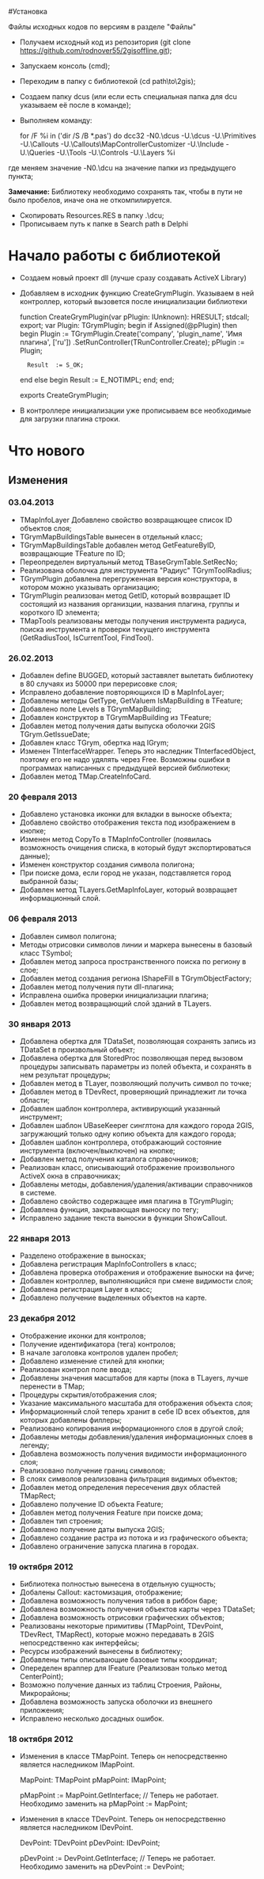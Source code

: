 #Установка

Файлы исходных кодов по версиям в разделе "Файлы"

* Получаем исходный код из репозитория (git clone https://github.com/rodnover55/2gisoffline.git);
* Запускаем консоль (cmd);
* Переходим в папку с библиотекой (cd path\to\2gis);
* Создаем папку dcus (или если есть специальная папка для dcu указываем её после в команде);
* Выполняем команду:


    for /F %i in ('dir /S /B *.pas') do dcc32 -N0.\dcus -U.\dcus -U.\Primitives -U.\Callouts -U.\Callouts\MapControllerCustomizer -U.\Include -U.\Queries -U.\Tools -U.\Controls -U.\Layers %i


 где меняем значение -N0.\dcu на значение папки из предыдущего пункта;
 
**Замечание:** Библиотеку необходимо сохранять так, чтобы в пути не было пробелов, иначе она не откомпилируется.

* Скопировать Resources.RES в папку .\dcu;
* Прописываем путь к папке в Search path в Delphi

# Начало работы с библиотекой

* Создаем новый проект dll (лучше сразу создавать ActiveX Library)
* Добавляем в исходник функцию CreateGrymPlugin. Указываем в ней контроллер, который вызовется после инициализации библиотеки


    function CreateGrymPlugin(var pPlugin: IUnknown): HRESULT; stdcall; export;
    var
      Plugin: TGrymPlugin;
    begin
      if Assigned(@pPlugin) then
      begin
        Plugin := TGrymPlugin.Create('company', 'plugin_name', 'Имя плагина', ['ru'])
          .SetRunController(TRunController.Create);
        pPlugin := Plugin;

        Result  := S_OK;
     end
     else
     begin
       Result := E_NOTIMPL;
     end;
    end;

    exports
      CreateGrymPlugin;



* В контроллере инициализации уже прописываем все необходимые для загрузки плагина строки.

# Что нового

## Изменения

### 03.04.2013

* TMapInfoLayer Добавлено свойство возвращающее список ID объектов слоя;
* TGrymMapBuildingsTable вынесен в отдельный класс;
* TGrymMapBuildingsTable добавлен метод GetFeatureByID, возвращающие TFeature по ID;
* Переопределен виртуальный метод TBaseGrymTable<T>.SetRecNo;
* Реализована оболочка для инструмента "Радиус" TGrymToolRadius;
* TGrymPlugin добавлена перегруженная версия конструктора, в котором можно указывать организацию;
* TGrymPlugin реализован метод GetID, который возвращает ID состоящий из названия организции, названия плагина, группы и короткого ID элемента;
* TMapTools реализованы методы получения инструмента радиуса, поиска инструмента и проверки текущего инструмента (GetRadiusTool, IsCurrentTool, FindTool).

### 26.02.2013

* Добавлен define BUGGED, который заставялет вылетать библиотеку в 80 случаях из 50000 при перерисовке слоя;
* Исправлено добавление повторяющихся ID в MapInfoLayer;
* Добавлены методы GetType, GetValuem IsMapBuilding в TFeature;
* Добавлено поле Levels в TGrymMapBuilding;
* Добавлен конструктор в TGrymMapBuilding из TFeature;
* Добавлен метод получения даты выпуска оболочки 2GIS TGrym.GetIssueDate;
* Добавлен класс TGrym, обертка над IGrym;
* Изменен TInterfaceWrapper. Теперь это наследник TInterfacedObject, поэтому его не надо удялять через Free. Возможны ошибки в программах написанных с предыдущей версией библиотеки;
* Добавлен метод TMap.CreateInfoCard.

### 20 февраля 2013

* Добавлено установка иконки для вкладки в выноске объекта;
* Добавлено свойство отображения текста под изображением в кнопке;
* Изменен метод CopyTo в TMapInfoController (появилась возможность очищения списка, в который будут экспортироваться данные);
* Изменен конструктор создания символа полигона;
* При поиске дома, если город не указан, подставляется город выбранной базы;
* Добавлен метод TLayers.GetMapInfoLayer, который возвращает информационный слой. 

### 06 февраля 2013

* Добавлен символ полигона;
* Методы отрисовки символов линии и маркера вынесены в базовый класс TSymbol;
* Добавлен метод запроса пространственного поиска по региону в слое;
* Добавлен метод создания региона IShapeFill в TGrymObjectFactory;
* Добавлен метод получения пути dll-плагина;
* Исправлена ошибка проверки инициализации плагина;
* Добавлен метод возвращающий слой зданий в TLayers.
 
### 30 января 2013

* Добавлена обертка для TDataSet, позволяющая сохранять запись из TDataSet в произвольный объект;
* Добавлена обертка для StoredProc позволяющая перед вызовом процедуры записывать параметры из полей объекта, и сохранять в нем результат процедуры;
* Добавлен метод в TLayer, позволяющий получить символ по точке;
* Добавлен метод в TDevRect, проверяющий принадлежит ли точка области;
* Добавлен шаблон контроллера, активирующий указанный инструмент;
* Добавлен шаблон UBaseKeeper синглтона для каждого города 2GIS, загружающий только одну копию объекта для каждого города;
* Добавлен шаблон контроллера, отображающий состояние инструмента (включен/выключен) на кнопке;
* Добавлен метод получения каталога справочников;
* Реализован класс, описывающий отображение произвольного ActiveX окна в справочниках;
* Добавлены методы, добавления/удаления/активации справочников в системе.
* Добавлено свойство содержащее имя плагина в TGrymPlugin;
* Добавлена функция, закрывающая выноску по тегу;
* Исправлено задание текста выноски в функции ShowCallout.

### 22 января 2013

* Разделено отображение в выносках;
* Добавлена регистрация MapInfoControllers в класс;
* Добавлена проверка отображения и отображение выноски на фиче;
* Добавлен контроллер, выполняющийся при смене видимости слоя;
* Добавлена регистрация Layer в класс;
* Добавлено получение выделенных объектов на карте.

 
### 23 декабря 2012

* Отображение иконки для контролов;
* Получение идентификатора (тега) контролов;
* В начале заголовка контролов удален пробел;
* Добавлено изменение стилей для кнопки;
* Реализован контрол поле ввода;
* Добавлены значения масштабов для карты (пока в TLayers, лучше перенести в TMap;
* Процедуры скрытия/отображения слоя;
* Указание максимального масштаба для отображения объекта слоя;
* Информационный слой теперь хранит в себе ID всех объектов, для которых добавлены филлеры;
* Реализовано копирования информационного слоя в другой слой;
* Добавлены методы добавления/удаления информационных слоев в легенду;
* Добавлена возможность получения видимости информационного слоя;
* Реализовано получение границ символов;
* В слоях символов реализована фильтрация видимых объектов;
* Добавлен метод определения пересечения двух областей TMapRect;
* Добавлено получение ID объекта Feature;
* Добавлен метод получения Feature при поиске дома;
* Добавлен тип строения;
* Добавлено получение даты выпуска 2GIS;
* Добавлено создание растра из потока и из графического объекта;
* Добавлено ограничение запуска плагина в городах.

### 19 октября 2012

* Библиотека полностью вынесена в отдельную сущность;
* Добалены Callout: кастомизация, отображение;
* Добавлена возможность получения табов в риббон баре;
* Добавлена возможность получения объектов карты через TDataSet;
* Добавлена возможность отрисовки графических объектов;
* Реализованы некоторые примитивы (TMapPoint, TDevPoint, TDevRect, TMapRect), которые можно передавать в 2GIS непосредственно как интерфейсы;
* Ресурсы изображений вынесены в библиотеку;
* Добавлены типы описывающие базовые типы координат;
* Опеределен враппер для IFeature (Реализован только метод CenterPoint);
* Возможно получение данных из таблиц Строения, Районы, Микрорайоны;
* Добавлена возможность запуска оболочки из внешнего приложения;
* Исправлено несколько досадных ошибок.
    
### 18 октября 2012

* Изменения в классе TMapPoint. Теперь он непосредственно является наследником IMapPoint.

    MapPoint: TMapPoint
    pMapPoint: IMapPoint;

    pMapPoint := MapPoint.GetInterface; // Теперь не работает. Необходимо заменить на
    pMapPoint := MapPoint;

* Изменения в классе TDevPoint. Теперь он непосредственно является наследником IDevPoint.

    DevPoint: TDevPoint
    pDevPoint: IDevPoint;

    pDevPoint := DevPoint.GetInterface; // Теперь не работает. Необходимо заменить на
    pDevPoint := DevPoint;

